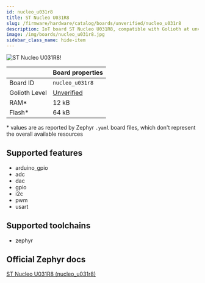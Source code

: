 ```yaml
---
id: nucleo_u031r8
title: ST Nucleo U031R8
slug: /firmware/hardware/catalog/boards/unverified/nucleo_u031r8
description: IoT board ST Nucleo U031R8, compatible with Golioth at unverified level.
image: /img/boards/nucleo_u031r8.jpg
sidebar_class_name: hide-item
---
```


[//]: # (This is an auto-generated file, do not edit! Changes to it will be lost upon re-generation)

![ST Nucleo U031R8!](/img/boards/nucleo_u031r8.jpg "ST Nucleo U031R8")

|                | Board properties     |
| -------------  | -------------------- |
| Board ID       | `nucleo_u031r8` |
| Golioth Level  | [Unverified](/firmware/hardware#unverified-boards) |
| RAM*           | 12 kB |
| Flash*         | 64 kB |

\* values are as reported by Zephyr `.yaml` board files, which don't represent the overall available resources



## Supported features

* arduino_gpio
* adc
* dac
* gpio
* i2c
* pwm
* usart

## Supported toolchains

* zephyr

## Official Zephyr docs

[ST Nucleo U031R8 (nucleo_u031r8)](https://docs.zephyrproject.org/latest/boards/st/nucleo_u031r8/doc/index.html)
